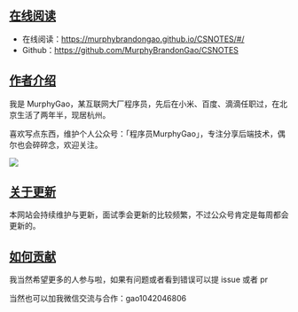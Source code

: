 ## [在线阅读](https://github.com/yessimida/interview-of-legends/tree/master#在线阅读)

- 在线阅读：https://murphybrandongao.github.io/CSNOTES/#/
- Github：https://github.com/MurphyBrandonGao/CSNOTES

## [作者介绍](https://github.com/yessimida/interview-of-legends/tree/master#作者介绍)

我是 MurphyGao，某互联网大厂程序员，先后在小米、百度、滴滴任职过，在北京生活了两年半，现居杭州。

喜欢写点东西，维护个人公众号：「程序员MurphyGao」，专注分享后端技术，偶尔也会碎碎念，欢迎关注。

![](https://typora-gao-pic.oss-cn-beijing.aliyuncs.com/qrcode_for_gh_356d7e27a22b_258-20231020230523761.jpg)

## [关于更新](https://github.com/yessimida/interview-of-legends/tree/master#关于更新)

本网站会持续维护与更新，面试季会更新的比较频繁，不过公众号肯定是每周都会更新的。

## [如何贡献](https://github.com/yessimida/interview-of-legends/tree/master#如何贡献)

我当然希望更多的人参与啦，如果有问题或者看到错误可以提 issue 或者 pr

当然也可以加我微信交流与合作：gao1042046806

